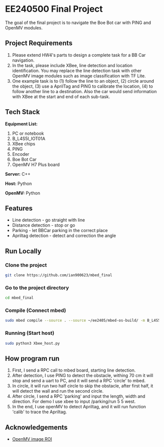 
# EE240500 Final Project

The goal of the final project is to navigate the Boe Bot car with PING and OpenMV modules.

## Project Requirements

1. Please extend HW4's parts to design a complete task for a BB Car navigation.
2. In the task, please include XBee, line detection and location identification. You may replace the line detection task with other OpenMV image modules such as image classification with TF Lite.
3. One example task is to (1) follow the line to an object, (2) circle around the object, (3) use a AprilTag and PING to calibrate the location, (4) to follow another line to a destination. Also the car would send information with XBee at the start and end of each sub-task.


## Tech Stack

**Equipment List:** 
1. PC or notebook
2. B_L4S5I_IOT01A
3. XBee chips
4. PING
5. Encoder
6. Boe Bot Car
7. OpenMV H7 Plus board

**Server:** C++

**Host:** Python

**OpenMV:** Python

  
## Features

- Line detection - go straight with line
- Distance detection - stop or go
- Parking - let BBCar parking in the correct place 
- Apriltag detection - detect and correction the angle

  
## Run Locally

### Clone the project

```bash
git clone https://github.com/ian900623/mbed_final
```

### Go to the project directory

```bash
cd mbed_final
```

### Compile (Connect mbed)

```bash
sudo mbed compile --source . --source ~/ee2405/mbed-os-build/ -m B_L4S5I_IOT01A -t GCC_ARM -f
```
  
### Running (Start host)
    
```bash
sudo python3 Xbee_host.py
```

## How program run

1. First, I send a RPC call to mbed board, starting line detection.
2. After detection, I use PING to detect the obstacle, withing 70 cm it will stop and send a uart to PC, and it will send a RPC 'circle' to mbed.
3. In circle, it will run two half circle to skip the obstacle, after first half, it will detect the wall and run the second circle.
4. After circle, I send a RPC 'parking' and input the length, width and direction. For demo I use xbee to input /parking/run 5 5 west. 
5. In the end, I use openMV to detect Apriltag, and it will run function 'calib' to trace the Apriltag. 
  
## Acknowledgements

 - [OpenMV image ROI](https://book.openmv.cc/image/statistics.html)
  
